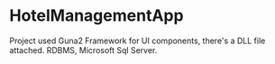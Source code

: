 # HotelManagementApp

Project used Guna2 Framework for UI components, there's a DLL file attached.
RDBMS, Microsoft Sql Server.
